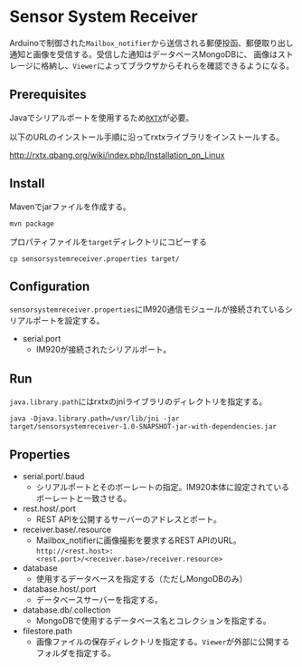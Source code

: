 # Sensor System Receiver
Arduinoで制御された`Mailbox_notifier`から送信される郵便投函、郵便取り出し通知と画像を受信する。受信した通知はデータベースMongoDBに、
画像はストレージに格納し、`Viewer`によってブラウザからそれらを確認できるようになる。

## Prerequisites
Javaでシリアルポートを使用するため[`RXTX`](http://rxtx.qbang.org/wiki/index.php/Installation_on_Linux)が必要。

以下のURLのインストール手順に沿ってrxtxライブラリをインストールする。

http://rxtx.qbang.org/wiki/index.php/Installation_on_Linux

## Install
Mavenでjarファイルを作成する。
```
mvn package
```
プロパティファイルを`target`ディレクトリにコピーする
```
cp sensorsystemreceiver.properties target/
```

## Configuration
`sensorsystemreceiver.properties`にIM920通信モジュールが接続されているシリアルポートを設定する。
- serial.port
  - IM920が接続されたシリアルポート。

## Run
`java.library.path`にはrxtxのjniライブラリのディレクトリを指定する。
```
java -Djava.library.path=/usr/lib/jni -jar target/sensorsystemreceiver-1.0-SNAPSHOT-jar-with-dependencies.jar
```

## Properties
- serial.port/.baud
  - シリアルポートとそのボーレートの指定。IM920本体に設定されているボーレートと一致させる。
- rest.host/.port
  - REST APIを公開するサーバーのアドレスとポート。
- receiver.base/.resource
  - Mailbox_notifierに画像撮影を要求するREST APIのURL。</br>
    ```http://<rest.host>:<rest.port>/<receiver.base>/receiver.resource>```
- database
  - 使用するデータベースを指定する（ただしMongoDBのみ）
- database.host/.port
  - データベースサーバーを指定する。
- database.db/.collection
  - MongoDBで使用するデータベース名とコレクションを指定する。
- filestore.path
  - 画像ファイルの保存ディレクトリを指定する。`Viewer`が外部に公開するフォルダを指定する。
